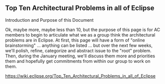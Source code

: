 ## Top Ten Architectural Problems in all of Eclipse

Introduction and Purpose of this Document

Ok, maybe more, maybe less than 10, but the purpose of this page is for AC members to begin to articulate what we as a group think the architectural problems are in Eclipse. At first, this page will have a form of "online brainstorming" ... anything can be listed ... but over the next few weeks, we'll polish, refine, categorize and abstract issue to the "root" problem. Then, during the January meeting, we'll discuss them more and priorities them and hopefully get commitments from within our group to work on them.

https://wiki.eclipse.org/Top_Ten_Architectural_Problems_in_all_of_Eclipse
